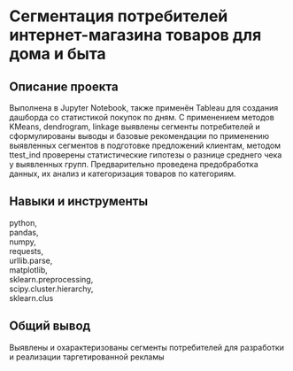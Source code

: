 # Сегментация потребителей интернет-магазина товаров для дома и быта
## Описание проекта
Выполнена в Jupyter Notebook, также применён Tableau для создания дашборда со статистикой покупок по дням. С применением методов KMeans, dendrogram, linkage выявлены сегменты потребителей и сформулированы выводы и базовые рекомендации по применению выявленных сегментов в подготовке предложений клиентам, методом ttest_ind проверены статистические гипотезы о разнице среднего чека у выявленных групп. Предварительно проведена предобработка данных, их анализ и категоризация товаров по категориям.
## Навыки и инструменты
python,\
pandas,\
numpy,\
requests,\
urllib.parse,\
matplotlib,\
sklearn.preprocessing,\
scipy.cluster.hierarchy,\
sklearn.clus
## Общий вывод
Выявлены и охарактеризованы сегменты потребителей для разработки и реализации таргетированной рекламы
